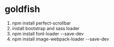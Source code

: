 # goldfish

1. npm install perfect-scrollbar
2. install bootstrap and sass loader
3. npm install font-loader --save-dev
4. npm install image-webpack-loader --save-dev

